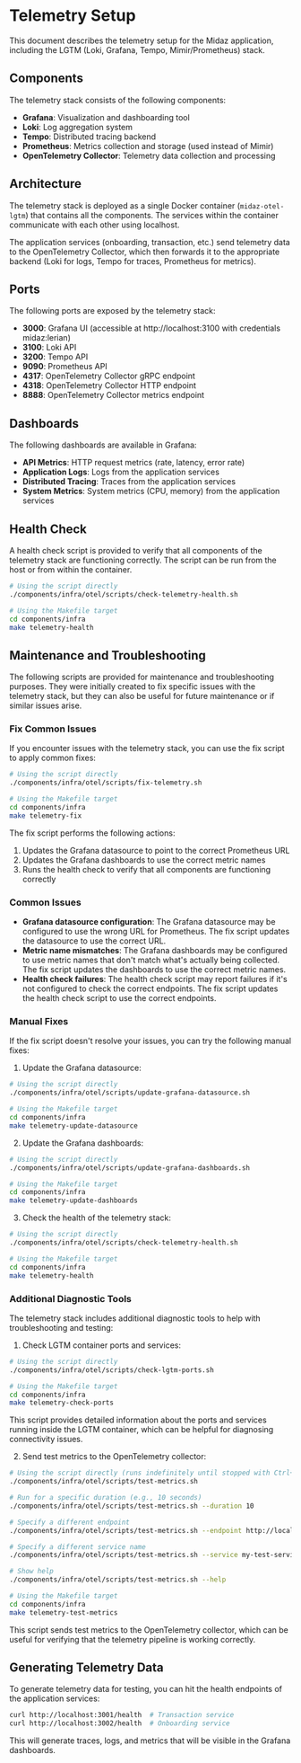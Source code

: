 # Telemetry Setup

This document describes the telemetry setup for the Midaz application, including the LGTM (Loki, Grafana, Tempo, Mimir/Prometheus) stack.

## Components

The telemetry stack consists of the following components:

- **Grafana**: Visualization and dashboarding tool
- **Loki**: Log aggregation system
- **Tempo**: Distributed tracing backend
- **Prometheus**: Metrics collection and storage (used instead of Mimir)
- **OpenTelemetry Collector**: Telemetry data collection and processing

## Architecture

The telemetry stack is deployed as a single Docker container (`midaz-otel-lgtm`) that contains all the components. The services within the container communicate with each other using localhost.

The application services (onboarding, transaction, etc.) send telemetry data to the OpenTelemetry Collector, which then forwards it to the appropriate backend (Loki for logs, Tempo for traces, Prometheus for metrics).

## Ports

The following ports are exposed by the telemetry stack:

- **3000**: Grafana UI (accessible at http://localhost:3100 with credentials midaz:lerian)
- **3100**: Loki API
- **3200**: Tempo API
- **9090**: Prometheus API
- **4317**: OpenTelemetry Collector gRPC endpoint
- **4318**: OpenTelemetry Collector HTTP endpoint
- **8888**: OpenTelemetry Collector metrics endpoint

## Dashboards

The following dashboards are available in Grafana:

- **API Metrics**: HTTP request metrics (rate, latency, error rate)
- **Application Logs**: Logs from the application services
- **Distributed Tracing**: Traces from the application services
- **System Metrics**: System metrics (CPU, memory) from the application services

## Health Check

A health check script is provided to verify that all components of the telemetry stack are functioning correctly. The script can be run from the host or from within the container.

```bash
# Using the script directly
./components/infra/otel/scripts/check-telemetry-health.sh

# Using the Makefile target
cd components/infra
make telemetry-health
```

## Maintenance and Troubleshooting

The following scripts are provided for maintenance and troubleshooting purposes. They were initially created to fix specific issues with the telemetry stack, but they can also be useful for future maintenance or if similar issues arise.

### Fix Common Issues

If you encounter issues with the telemetry stack, you can use the fix script to apply common fixes:

```bash
# Using the script directly
./components/infra/otel/scripts/fix-telemetry.sh

# Using the Makefile target
cd components/infra
make telemetry-fix
```

The fix script performs the following actions:

1. Updates the Grafana datasource to point to the correct Prometheus URL
2. Updates the Grafana dashboards to use the correct metric names
3. Runs the health check to verify that all components are functioning correctly

### Common Issues

- **Grafana datasource configuration**: The Grafana datasource may be configured to use the wrong URL for Prometheus. The fix script updates the datasource to use the correct URL.
- **Metric name mismatches**: The Grafana dashboards may be configured to use metric names that don't match what's actually being collected. The fix script updates the dashboards to use the correct metric names.
- **Health check failures**: The health check script may report failures if it's not configured to check the correct endpoints. The fix script updates the health check script to use the correct endpoints.

### Manual Fixes

If the fix script doesn't resolve your issues, you can try the following manual fixes:

1. Update the Grafana datasource:

```bash
# Using the script directly
./components/infra/otel/scripts/update-grafana-datasource.sh

# Using the Makefile target
cd components/infra
make telemetry-update-datasource
```

2. Update the Grafana dashboards:

```bash
# Using the script directly
./components/infra/otel/scripts/update-grafana-dashboards.sh

# Using the Makefile target
cd components/infra
make telemetry-update-dashboards
```

3. Check the health of the telemetry stack:

```bash
# Using the script directly
./components/infra/otel/scripts/check-telemetry-health.sh

# Using the Makefile target
cd components/infra
make telemetry-health
```

### Additional Diagnostic Tools

The telemetry stack includes additional diagnostic tools to help with troubleshooting and testing:

1. Check LGTM container ports and services:

```bash
# Using the script directly
./components/infra/otel/scripts/check-lgtm-ports.sh

# Using the Makefile target
cd components/infra
make telemetry-check-ports
```

This script provides detailed information about the ports and services running inside the LGTM container, which can be helpful for diagnosing connectivity issues.

2. Send test metrics to the OpenTelemetry collector:

```bash
# Using the script directly (runs indefinitely until stopped with Ctrl+C)
./components/infra/otel/scripts/test-metrics.sh

# Run for a specific duration (e.g., 10 seconds)
./components/infra/otel/scripts/test-metrics.sh --duration 10

# Specify a different endpoint
./components/infra/otel/scripts/test-metrics.sh --endpoint http://localhost:4318

# Specify a different service name
./components/infra/otel/scripts/test-metrics.sh --service my-test-service

# Show help
./components/infra/otel/scripts/test-metrics.sh --help

# Using the Makefile target
cd components/infra
make telemetry-test-metrics
```

This script sends test metrics to the OpenTelemetry collector, which can be useful for verifying that the telemetry pipeline is working correctly.

## Generating Telemetry Data

To generate telemetry data for testing, you can hit the health endpoints of the application services:

```bash
curl http://localhost:3001/health  # Transaction service
curl http://localhost:3002/health  # Onboarding service
```

This will generate traces, logs, and metrics that will be visible in the Grafana dashboards. 